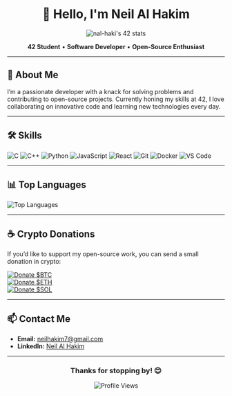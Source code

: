 <div align="center">
  <h1>👋 Hello, I'm Neil Al Hakim</h1>
  <img src="https://badge.mediaplus.ma/binary/nal-haki" alt="nal-haki's 42 stats" />
</div>

<p align="center">
  <strong>42 Student</strong> • <strong>Software Developer</strong> • <strong>Open-Source Enthusiast</strong>
</p>

---

## 🚀 About Me

I’m a passionate developer with a knack for solving problems and contributing to open-source projects. Currently honing my skills at 42, I love collaborating on innovative code and learning new technologies every day.

---

## 🛠️ Skills

<p>
  <img src="https://img.shields.io/badge/C-00599C?style=for-the-badge&logo=c&logoColor=white" alt="C"/>
  <img src="https://img.shields.io/badge/C%2B%2B-00599C?style=for-the-badge&logo=c%2B%2B&logoColor=white" alt="C++"/>
  <img src="https://img.shields.io/badge/Python-3776AB?style=for-the-badge&logo=python&logoColor=white" alt="Python"/>
  <img src="https://img.shields.io/badge/JavaScript-F7DF1E?style=for-the-badge&logo=javascript&logoColor=black" alt="JavaScript"/>
  <img src="https://img.shields.io/badge/React-61DAFB?style=for-the-badge&logo=react&logoColor=black" alt="React"/>
  <img src="https://img.shields.io/badge/Git-F05032?style=for-the-badge&logo=git&logoColor=white" alt="Git"/>
  <img src="https://img.shields.io/badge/Docker-2496ED?style=for-the-badge&logo=docker&logoColor=white" alt="Docker"/>
  <img src="https://img.shields.io/badge/VS_Code-007ACC?style=for-the-badge&logo=visual-studio-code&logoColor=white" alt="VS Code"/>
</p>

---

## 📊 Top Languages

![Top Languages](https://github-readme-stats.vercel.app/api/top-langs/?username=hawkim&layout=compact&theme=radical)

---

## ☕ Crypto Donations

If you’d like to support my open-source work, you can send a small donation in crypto:

[![Donate $BTC](https://img.shields.io/badge/Donate-Bitcoin-ff9900?logo=bitcoin&logoColor=white)](bitcoin:1DZW3zfrRR9vgVJ6dJVA8G9XhAKoe3RZkw)  
[![Donate $ETH](https://img.shields.io/badge/Donate-Ethereum-627eea?logo=ethereum&logoColor=white)](ethereum:0x117716dd3dafca8a4636fc7a0dd16b37abdc593b)  
[![Donate $SOL](https://img.shields.io/badge/Donate-Solana-00FFA3?logo=solana&logoColor=white)](solana:53ykwox91PdNcUERimAHgAMQQHkBkHkdHPeJb3S8MTLD)

---

## 📫 Contact Me

- **Email:** [neilhakim7@gmail.com](mailto:neilhakim7@gmail.com)  
- **LinkedIn:** [Neil Al Hakim](https://www.linkedin.com/in/neil-al-hakim-39931a219/)

---

<div align="center">
  <h3>Thanks for stopping by! 😊</h3>
  <img src="https://komarev.com/ghpvc/?username=hawkim&style=plastic&color=red" alt="Profile Views"/>
</div>
